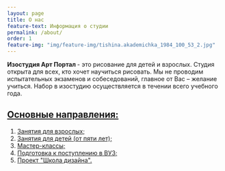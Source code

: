 ```yaml
---
layout: page
title: О нас
feature-text: Информация о студии
permalink: /about/
order: 1
feature-img: "img/feature-img/tishina.akademichka_1984_100_53_2.jpg"
---
```

<strong>Изостудия Арт Портал </strong> - это рисование для детей и взрослых. Студия открыта для всех, кто хочет научиться рисовать. Мы не проводим испытательных экзаменов и собеседований, главное от Вас – желание учиться. Набор в изостудию осуществляется в течении всего учебного года.
<h2  style="font-weight: bold;"><a href="{{ site.baseurl }}/programm/">Основные направления:</a></h2>
<ol>
  <li><a href="{{ site.baseurl }}/programm/index.html#lesson-for-adults">Занятия для взрослых;</a></li>
  <li><a href="{{ site.baseurl }}/programm/index.html#lesson-for-children">Занятия для детей (от пяти лет);</a></li>
  <li><a href="{{ site.baseurl }}/programm/index.html#master-class">Мастер-классы;</a></li>
  <li><a href="{{ site.baseurl }}/programm/index.html#preparation-for-exams">Подготовка к поступлению в ВУЗ;</a></li>
  <li><a href="{{ site.baseurl }}/programm/index.html#school-of-design">Проект "Школа дизайна".</a></li>
</ol>
<!-- <h2 style="font-weight: bold;">Руководитель студии:</h2>
Сурикова Наталья Викторовна. Педагог высшей категории, дизайнер, член союза художников России. -->
